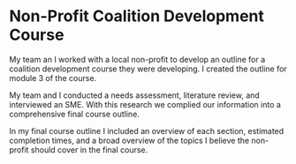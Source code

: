# Non-Profit Coalition Development Course

My team an I worked with a local non-profit to develop an outline for a coalition development course they were developing. I created the outline for module 3 of the course. 

My team and I conducted a needs assessment, literature review, and interviewed an SME. With this research we complied our information into a comprehensive final course outline.

In my final course outline I included an overview of each section, estimated completion times, and a broad overview of the topics I believe the non-profit should cover in the final course.
